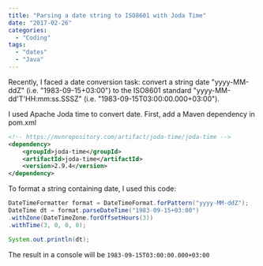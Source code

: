 ```yaml
---
title: "Parsing a date string to ISO8601 with Joda Time"
date: "2017-02-26"
categories:
  - "Coding"
tags:
  - "dates"
  - "Java"
---
```


Recently, I faced a date conversion task: convert a string date "yyyy-MM-ddZ" (i.e. "1983-09-15+03:00") to the ISO8601 standard "yyyy-MM-dd'T'HH:mm:ss.SSSZ" (i.e. "1983-09-15T03:00:00.000+03:00").

I used Apache Joda time to convert date. First, add a Maven dependency in pom.xml

```xml
<!-- https://mvnrepository.com/artifact/joda-time/joda-time -->
<dependency>
    <groupId>joda-time</groupId>
    <artifactId>joda-time</artifactId>
    <version>2.9.4</version>
</dependency>
```

To format a string containing date, I used this code:

```java
DateTimeFormatter format = DateTimeFormat.forPattern("yyyy-MM-ddZ");
DateTime dt = format.parseDateTime("1983-09-15+03:00")
.withZone(DateTimeZone.forOffsetHours(3))
.withTime(3, 0, 0, 0);

System.out.println(dt);
```

The result in a console will be `1983-09-15T03:00:00.000+03:00`
